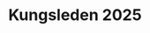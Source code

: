 ---
title: Kungsleden 2025
description: Tous les posts en lien avec le raid sur la Kungsleden en 2025.
image:

# Badge style
style:
    background: "#2a9d8f"
    color: "#fff"
---